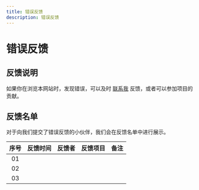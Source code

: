 ```yaml
---
title: 错误反馈
description: 错误反馈
---
```


# 错误反馈

## 反馈说明

如果你在浏览本网站时，发现错误，可以及时 [联系我](./me.html#联系方式) 反馈，或者可以参加项目的贡献。

## 反馈名单

对于向我们提交了错误反馈的小伙伴，我们会在反馈名单中进行展示。

| 序号 | 反馈时间 | 反馈者 | 反馈项目 | 备注 |
| :--: | :------: | :----: | :------: | :--: |
|   01   |          |        |          |      |
|   02   |          |        |          |      |
|   03  |          |        |          |      |